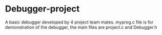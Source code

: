 # Debugger-project
A basic debugger developed by 4 project team mates. 
myprog.c file is for demonstration of the debugger, the main files are project.c and Debugger.h
